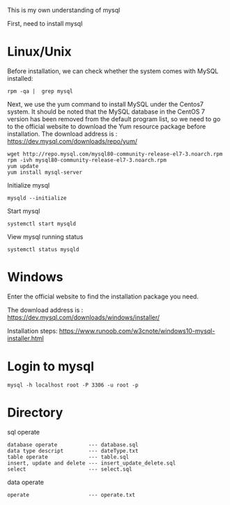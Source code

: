 This is my own understanding of mysql

First, need to install mysql

# Linux/Unix

Before installation, we can check whether the system comes with MySQL installed:
```
rpm -qa |  grep mysql
```

Next, we use the yum command to install MySQL under the Centos7 system. It should be noted that the MySQL database in the CentOS 7 version has been removed from the default program list, so we need to go to the official website to download the Yum resource package before installation. The download address is : https://dev.mysql.com/downloads/repo/yum/
```
wget http://repo.mysql.com/mysql80-community-release-el7-3.noarch.rpm
rpm -ivh mysql80-community-release-el7-3.noarch.rpm
yum update
yum install mysql-server
```

Initialize mysql

```
mysqld --initialize
```

Start mysql

```
systemctl start mysqld
```

View mysql running status

```
systemctl status mysqld
```

# Windows

Enter the official website to find the installation package you need.

The download address is : https://dev.mysql.com/downloads/windows/installer/

Installation steps: https://www.runoob.com/w3cnote/windows10-mysql-installer.html

# Login to mysql

```
mysql -h localhost root -P 3306 -u root -p
```

# Directory

sql operate
```
database operate          --- database.sql
data type descript        --- dateType.txt
table operate             --- table.sql
insert, update and delete --- insert_update_delete.sql
select                    --- select.sql
```

data operate
```
operate                   --- operate.txt
```